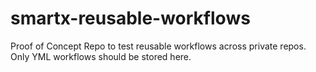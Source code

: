 # smartx-reusable-workflows
Proof of Concept Repo to test reusable workflows across private repos.  Only YML workflows should be stored here.
